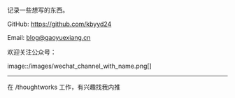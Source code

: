 # 

记录一些想写的东西。

GitHub: https://github.com/kbyyd24

Email: blog@gaoyuexiang.cn

欢迎关注公众号：

image::/images/wechat_channel_with_name.png[]

---

在 /thoughtworks 工作，有兴趣找我内推

